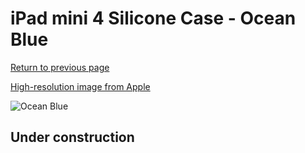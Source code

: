 # iPad mini 4 Silicone Case - Ocean Blue

[Return to previous page](/ipad_mini4)

[High-resolution image from Apple](https://store.storeimages.cdn-apple.com/8756/as-images.apple.com/is/MN2N2?wid=4500&hei=4500&fmt=png)

<div style="width: 512px"><img src="/almost_uncompressed/MN2N2.webp" alt="Ocean Blue"></div>

## Under construction

